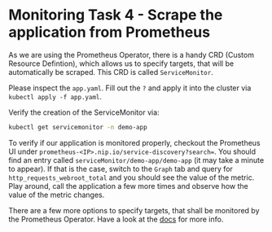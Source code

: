 # Monitoring Task 4 - Scrape the application from Prometheus

As we are using the Prometheus Operator, there is a handy CRD (Custom Resource Defintion), which allows us to specify targets, that will be automatically be scraped. This CRD is called `ServiceMonitor`.

Please inspect the `app.yaml`. Fill out the `?` and apply it into the cluster via `kubectl apply -f app.yaml`.

Verify the creation of the ServiceMonitor via:

```bash
kubectl get servicemonitor -n demo-app
```

To verify if our application is monitored properly, checkout the Prometheus UI under `prometheus-<IP>.nip.io/service-discovery?search=`. You should find an entry called `serviceMonitor/demo-app/demo-app` (it may take a minute to appear). If that is the case, switch to the `Graph` tab and query for `http_requests_webroot_total` and you should see the value of the metric. Play around, call the application a few more times and observe how the value of the metric changes.

There are a few more options to specify targets, that shall be monitored by the Prometheus Operator. Have a look at the [docs](https://github.com/prometheus-operator/prometheus-operator/blob/main/Documentation/user-guides/getting-started.md) for more info.